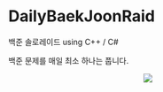 # DailyBaekJoonRaid
백준 솔로레이드 using C++ / C#

백준 문제를 매일 최소 하나는 풉니다.

 <p align = "center">
 <img src = "https://github.com/NCTp/BaekJoonRaid/assets/45461452/74f90e37-a3bc-4149-98ce-e8eee3cd3add">
 </p>
